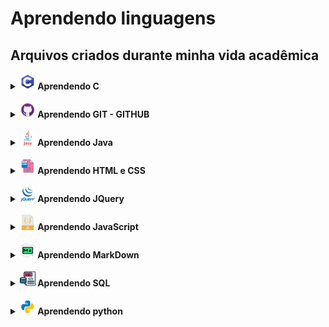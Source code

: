 # Aprendendo linguagens

## Arquivos criados durante minha vida acadêmica

<details>
	<summary>
		<b> 
			<img src="img/c.png" width="25px"/>
			Aprendendo C
		</b>
	</summary>
	<a href="https://github.com/GuilhermeAmarilho/Arquivos/blob/master/AprendendoLinguagens/C/Exercicios_basicos/exercicios_basicos.c" style="margin-left:10%">Exercícios básicos</a>
	<br>
	<a href="https://github.com/GuilhermeAmarilho/Arquivos/blob/master/AprendendoLinguagens/C/Matriz_e_Vetor/exercicios_matrizes_vetores.c" style="margin-left:10%">Matrizes e vetores</a>
	<br>
	<a href="https://github.com/GuilhermeAmarilho/Arquivos/blob/master/AprendendoLinguagens/C/Numero_random/exercicio_random.c" style="margin-left:10%">Números randomicos</a>
	<br>
	<a href="https://github.com/GuilhermeAmarilho/Arquivos/blob/master/AprendendoLinguagens/C/Registros/exercicio_carro_sem_ponteiro.c" style="margin-left:10%">Registros</a>
	<br>
	<a href="https://github.com/GuilhermeAmarilho/Arquivos/blob/master/AprendendoLinguagens/C/Registro_ponteiro/exercicio_escola_Ponteiro.c" style="margin-left:10%">Ponteiro</a>
	<br>
	<a href="https://github.com/GuilhermeAmarilho/Arquivos/blob/master/AprendendoLinguagens/C/Projeto_Trade/trade.c" style="margin-left:10%">Projeto Trade</a>
	<br>
	<a href="https://github.com/GuilhermeAmarilho/Arquivos/blob/master/AprendendoLinguagens/C/Projeto_aproximacao_MonteCarlo/RELAT%C3%93RIO%20DE%20TRABALHO%20FINAL.c" style="margin-left:10%">Projeto aproximacao MonteCarlo</a>
	<br>
	<a href="" style="margin-left:10%"></a>
	<br>
</details>

<br>

<details>
	<summary>
		<b> 
			<img src="img/github.png" width="25px"/>
			Aprendendo GIT - GITHUB
		</b>
	</summary>
	<a href="https://github.com/GuilhermeAmarilho/Arquivos/blob/master/AprendendoLinguagens/GIT-GITHUB/Comandos_Git.mkd" style="margin-left:10%">Comandos</a>
	<br>
</details>

<br>

<details>
	<summary>
		<b> 
			<img src="img/java.png" width="25px"/>
			Aprendendo Java
		</b>
	</summary>
	<a href="https://github.com/GuilhermeAmarilho/Arquivos/blob/master/AprendendoLinguagens/Java/Vetores/Vetores.java" style="margin-left:10%">Vetores</a>
	<br>
	<a href="https://github.com/GuilhermeAmarilho/Arquivos/blob/master/AprendendoLinguagens/Java/Listas/listas.java" style="margin-left:10%">Listas</a>
	<br>
	<a href="https://github.com/GuilhermeAmarilho/Arquivos/blob/master/AprendendoLinguagens/Java/HashMap/hashMap.java" style="margin-left:10%">HashMap</a>
	<br>
	<a href="https://github.com/GuilhermeAmarilho/Arquivos/tree/master/AprendendoLinguagens/Java/Objetos" style="margin-left:10%">Orientação a objetos</a>
	<br>
	<a href="https://github.com/GuilhermeAmarilho/Arquivos/blob/master/AprendendoLinguagens/Java/Registros/registros.java" style="margin-left:10%">Registros</a>
	<br>
	<a href="https://github.com/GuilhermeAmarilho/Arquivos/blob/master/AprendendoLinguagens/Java/Heranca/Principal.java" style="margin-left:10%">Heranças</a>
	<br>
	<a href="https://github.com/GuilhermeAmarilho/Arquivos/tree/master/AprendendoLinguagens/Java/Associacao_classes" style="margin-left:10%">Associação entre classes</a>
	<br>
	<a href="https://github.com/GuilhermeAmarilho/Arquivos/tree/master/AprendendoLinguagens/Java/Classe_abstrata_polimorfismo" style="margin-left:10%">Polimorfismo e abstração</a>
	<br>
	<a href="https://github.com/GuilhermeAmarilho/Arquivos/blob/master/AprendendoLinguagens/Java/Conexao_BD/App.java" style="margin-left:10%">Java com Banco de Dados</a>
	<br>
	<a href="https://github.com/GuilhermeAmarilho/Arquivos/blob/master/AprendendoLinguagens/Java/Interface_grafica_JSwing/main/Principal.java" style="margin-left:10%">Interfaces gráficas</a>
	<br>
</details>

<br>

<details>
	<summary>
		<b> 
			<img src="img/htmlcss.png" width="25px"/>
			Aprendendo HTML e CSS
		</b>
	</summary>
	<a href="https://github.com/GuilhermeAmarilho/Arquivos/tree/master/AprendendoLinguagens/Html-Css/Botoes_animado" style="margin-left:10%">Botoes animado</a>
	<a href="https://guilhermeamarilho.github.io/Arquivos/AprendendoLinguagens/Html-Css/Botoes_animado/" style="margin-left:10%">Demo</a>
	<br>
	<a href="https://github.com/GuilhermeAmarilho/Arquivos/tree/master/AprendendoLinguagens/Html-Css/Carousel" style="margin-left:10%">Carrossel de imagens</a>
	<a href="https://guilhermeamarilho.github.io/Arquivos/AprendendoLinguagens/Html-Css/Carousel/" style="margin-left:10%">Demo</a>
	<br>
	<a href="https://github.com/GuilhermeAmarilho/Arquivos/tree/master/AprendendoLinguagens/Html-Css/Carregamento_neon" style="margin-left:10%">Carregamento neon</a>
	<a href="https://guilhermeamarilho.github.io/Arquivos/AprendendoLinguagens/Html-Css/Carregamento_neon/" style="margin-left:10%">Demo</a>
	<br>
	<a href="https://github.com/GuilhermeAmarilho/Arquivos/tree/master/AprendendoLinguagens/Html-Css/Carrossel_Imagens" style="margin-left:10%">Carrossel de imagens automático</a>
	<a href="https://guilhermeamarilho.github.io/Arquivos/AprendendoLinguagens/Html-Css/Carrossel_Imagens" style="margin-left:10%">Demo</a>
	<br>
	<a href="https://github.com/GuilhermeAmarilho/Arquivos/tree/master/AprendendoLinguagens/Html-Css/Cartao_flutuante/" style="margin-left:10%">Cartão flutuante</a>
	<a href="https://guilhermeamarilho.github.io/Arquivos/AprendendoLinguagens/Html-Css/Cartao_flutuante/" style="margin-left:10%">Demo</a>
	<br>
	<a href="https://github.com/GuilhermeAmarilho/Arquivos/tree/master/AprendendoLinguagens/Html-Css/Home_netflix" style="margin-left:10%">Home Netflix</a>
	<a href="https://guilhermeamarilho.github.io/Arquivos/AprendendoLinguagens/Html-Css/Home_netflix" style="margin-left:10%">Demo</a>
	<br>
	<a href="https://github.com/GuilhermeAmarilho/Arquivos/tree/master/AprendendoLinguagens/Html-Css/guilhermeamarilho.github.io" style="margin-left:10%">guilhermeamarilho.github.io</a>
	<a href="https://guilhermeamarilho.github.io/Arquivos/AprendendoLinguagens/Html-Css/guilhermeamarilho.github.io" style="margin-left:10%">Demo</a>
	<br>
	<a href="https://github.com/GuilhermeAmarilho/Arquivos/tree/master/AprendendoLinguagens/Html-Css/" style="margin-left:10%"></a>
	<a href="https://guilhermeamarilho.github.io/Arquivos/AprendendoLinguagens/Html-Css/" style="margin-left:10%">Demo</a>
	<br>
	<a href="https://github.com/GuilhermeAmarilho/Arquivos/tree/master/AprendendoLinguagens/Html-Css/" style="margin-left:10%"></a>
	<a href="https://guilhermeamarilho.github.io/Arquivos/AprendendoLinguagens/Html-Css/" style="margin-left:10%">Demo</a>
	<br>
	<a href="https://github.com/GuilhermeAmarilho/Arquivos/tree/master/AprendendoLinguagens/Html-Css/" style="margin-left:10%"></a>
	<a href="https://guilhermeamarilho.github.io/Arquivos/AprendendoLinguagens/Html-Css/" style="margin-left:10%">Demo</a>
	<br>
	<a href="" style="margin-left:10%"></a>
	<a href="" style="margin-left:10%">Demo</a>
	<br>
</details>

<br>

<details>
	<summary>
		<b> 
			<img src="img/jquery.png" width="25px"/>
			Aprendendo JQuery
		</b>
	</summary>
	<a href="https://github.com/GuilhermeAmarilho/Arquivos/blob/master/AprendendoLinguagens/Jquery/Get_Starter/Funcao_base.js" style="margin-left:10%">Introdução</a>
	<br>
	<a href="https://github.com/GuilhermeAmarilho/Arquivos/blob/master/AprendendoLinguagens/Jquery/Imprimindo_mensagem/jquery/impressao.js" style="margin-left:10%">Imprimindo mensagem</a>
	<br>
	<a href="https://github.com/GuilhermeAmarilho/Arquivos/blob/master/AprendendoLinguagens/Jquery/Animando_div/index.html" style="margin-left:10%">Animações básicas</a>
	<br>
	<a href="https://github.com/GuilhermeAmarilho/Arquivos/blob/master/AprendendoLinguagens/Jquery/Manipulacao_eventos/index.html" style="margin-left:10%">Manipulação de eventos</a>
	<br>
	<a href="https://github.com/GuilhermeAmarilho/Arquivos/blob/master/AprendendoLinguagens/Jquery/Exemplo_json/Exemplo_dados_artistas.js" style="margin-left:10%">Exemplos de JSON</a>
	<br>
	<a href="https://github.com/GuilhermeAmarilho/Arquivos/blob/master/AprendendoLinguagens/Jquery/Carregando_JSon/index.html" style="margin-left:10%">Carregar JSON com JQuery</a>
	<br>
</details>

<br>

<details>
	<summary>
		<b> 
			<img src="img/javascript.png" width="25px"/>
			Aprendendo JavaScript
		</b>
	</summary>
	<a href="https://github.com/GuilhermeAmarilho/Arquivos/tree/master/AprendendoLinguagens/Js/Strings/contagem%20de%20letra.html" style="margin-left:10%">Strings</a>
	<br>
	<a href="https://github.com/GuilhermeAmarilho/Arquivos/tree/master/AprendendoLinguagens/Js/Numeros_complexos/NumerosComplexos.js" style="margin-left:10%">Numeros complexos</a>
	<br>
	<a href="https://github.com/GuilhermeAmarilho/Arquivos/tree/master/AprendendoLinguagens/Js/Exercicios_JS" style="margin-left:10%">Lista de xercicios</a>
	<br>
	<a href="https://github.com/GuilhermeAmarilho/Arquivos/tree/master/AprendendoLinguagens/Js/Registros" style="margin-left:10%">Registros</a>
	<br>
	<a href="https://github.com/GuilhermeAmarilho/Arquivos/tree/master/AprendendoLinguagens/Js/Objetos" style="margin-left:10%">Orientação de objetos</a>
	<br>
	<a href="https://github.com/GuilhermeAmarilho/Arquivos/tree/master/AprendendoLinguagens/Js/Eventos_basico/index.html" style="margin-left:10%">Eventos básico</a>
	<br>
	<a href="https://github.com/GuilhermeAmarilho/Arquivos/tree/master/AprendendoLinguagens/Js/Eventos_cinema/trabalhodocinema.html" style="margin-left:10%">Eventos cinema</a>
	<br>
	<a href="https://github.com/GuilhermeAmarilho/Arquivos/tree/master/AprendendoLinguagens/Js/GoogleMaps/mapa.html" style="margin-left:10%">API Google Maps</a>
	<br>
	<a href="https://github.com/GuilhermeAmarilho/Arquivos/tree/master/AprendendoLinguagens/Js/Projeto_Letroca/trabalho%20letroca.html" style="margin-left:10%">Projeto letroca</a>
	<br>
	<a href="https://github.com/GuilhermeAmarilho/Arquivos/tree/master/AprendendoLinguagens/Js/Uno/uno%20modo%202.html" style="margin-left:10%">Projeto final - Uno</a>
	<br>
</details>

<br>

<details>
	<summary>
		<b> 
			<img src="img/markdown.png" width="25px"/>
			Aprendendo MarkDown
		</b>
	</summary>
	<a href="https://github.com/GuilhermeAmarilho/Arquivos/tree/master/AprendendoLinguagens/Markdown/Comandos_MarkDown.mkd" style="margin-left:10%">Aprendendo MarkDown</a>
</details>

<br>

<details>
	<summary>
		<b> 
			<img src="img/sql.png" width="25px"/>
			Aprendendo SQL
		</b>
	</summary>
	<a href="https://github.com/GuilhermeAmarilho/Arquivos/tree/master/AprendendoLinguagens/Sql/Aprendendo_consultas/lista05.sql" style="margin-left:10%">Aprendendo Consultas</a>
	<br>
	<a href="https://github.com/GuilhermeAmarilho/Arquivos/tree/master/AprendendoLinguagens/Sql/Tabela_amigos/Tabela-amigos.sql" style="margin-left:10%">Tabela amigos</a>
	<br>
	<a href="https://github.com/GuilhermeAmarilho/Arquivos/tree/master/AprendendoLinguagens/Sql/Tabela_empresa/Tabela-empresa.sql" style="margin-left:10%">Tabela empresa</a>
	<br>
	<a href="https://github.com/GuilhermeAmarilho/Arquivos/tree/master/AprendendoLinguagens/Sql/Tabela_escola/SQL-Escola.sql" style="margin-left:10%">Tabela escola</a>
	<br>
	<a href="https://github.com/GuilhermeAmarilho/Arquivos/tree/master/AprendendoLinguagens/Sql/Tabela_EuCosinheiro/SQL-eucozinho.sql" style="margin-left:10%">Tabela EuCosinheiro</a>
	<br>
	<a href="https://github.com/GuilhermeAmarilho/Arquivos/tree/master/AprendendoLinguagens/Sql/Tabela_EverNote/Tabela-evernote.sql" style="margin-left:10%">Tabela EverNote</a>
	<br>
	<a href="https://github.com/GuilhermeAmarilho/Arquivos/tree/master/AprendendoLinguagens/Sql/Tabela_loja/base.sql" style="margin-left:10%">Tabela loja</a>
	<br>
	<a href="https://github.com/GuilhermeAmarilho/Arquivos/tree/master/AprendendoLinguagens/Sql/Tabela_produto/tabela-produto.sql" style="margin-left:10%">Tabela produto</a>
	<br>
	<a href="https://github.com/GuilhermeAmarilho/Arquivos/tree/master/AprendendoLinguagens/Sql/Tabela_uber/Tabela-uber.sql" style="margin-left:10%">Tabela uber</a>
	<br>
</details>

<br>

<details>
	<summary>
		<b> 
			<img src="img/python.png" width="25px"/>
			Aprendendo python
		</b>
	</summary>
	<a href="https://github.com/GuilhermeAmarilho/Arquivos/blob/master/AprendendoLinguagens/Python/Entrada_E_Saida/main.py" style="margin-left:10%">Entradas e saidas</a>
	<br>
	<a href="https://github.com/GuilhermeAmarilho/Arquivos/blob/master/AprendendoLinguagens/Python/Estrutura_Condicional/main.py" style="margin-left:10%">Estrutura condicional</a>
	<br>
	<a href="https://github.com/GuilhermeAmarilho/Arquivos/blob/master/AprendendoLinguagens/Python/Extrutura_De_Repeticao/main.py" style="margin-left:10%">Extrutura de repeticao</a>
	<br>
	<a href="https://github.com/GuilhermeAmarilho/Arquivos/blob/master/AprendendoLinguagens/Python/Strings/main.py" style="margin-left:10%">Strings</a>
	<br>
	<a href="https://github.com/GuilhermeAmarilho/Arquivos/blob/master/AprendendoLinguagens/Python/Sequencias/main.py" style="margin-left:10%">Sequências</a>
	<br>
	<a href="https://github.com/GuilhermeAmarilho/Arquivos/blob/master/AprendendoLinguagens/Python/Listas/main.py" style="margin-left:10%">Listas</a>
	<br>
	<a href="https://github.com/GuilhermeAmarilho/Arquivos/blob/master/AprendendoLinguagens/Python/Procedimentos/main.py" style="margin-left:10%">Procedimentos</a>
	<br>
	<a href="https://github.com/GuilhermeAmarilho/Arquivos/blob/master/AprendendoLinguagens/Python/Funcoes/main.py" style="margin-left:10%">Funções</a>
	<br>
	<a href="https://github.com/GuilhermeAmarilho/Arquivos/blob/master/AprendendoLinguagens/Python/Matrizes/main.py" style="margin-left:10%">Matrizes</a>
	<br>
	<a href="https://github.com/GuilhermeAmarilho/Arquivos/blob/master/AprendendoLinguagens/Python/Arquivos/main.py" style="margin-left:10%">Arquivos</a>
	<br>
	<a href="https://github.com/GuilhermeAmarilho/Arquivos/blob/master/AprendendoLinguagens/Python/Orientacao_A_Objetos/main.py" style="margin-left:10%">Orientação a objetos</a>
	<br>
	<a href="https://github.com/GuilhermeAmarilho/Arquivos/blob/master/AprendendoLinguagens/Python/Pyxel/main.py" style="margin-left:10%">Pyxel</a>
</details>